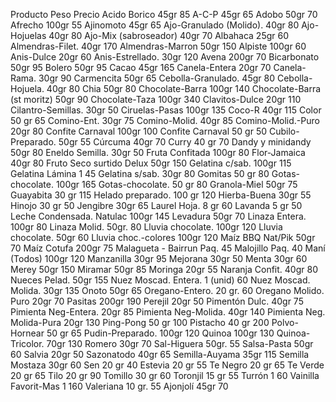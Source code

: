 Producto	Peso	Precio
Acido Borico	45gr	85
A-C-P	45gr	65
Adobo	50gr	70
Afrecho	100gr	55
Ajinomoto	45gr	65
Ajo-Granulado (Molido).	40gr	80
Ajo-Hojuelas	40gr	80
Ajo-Mix (sabroseador)	40gr	70
Albahaca	25gr	60
Almendras-Filet.	40gr	170
Almendras-Marron	50gr	150
Alpiste	100gr	60
Anis-Dulce	20gr	60
Anis-Estrellado.	30gr	120
Avena	200gr	70
Bicarbonato	50gr	95
Bolero	50gr	95
Cacao	45gr	165
Canela-Entera	20gr	70
Canela-Rama.	30gr	90
Carmencita	50gr	65
Cebolla-Granulado.	45gr	80
Cebolla-Hojuela.	40gr	80
Chia	50gr	80
Chocolate-Barra	100gr	140
Chocolate-Barra (st moritz)	50gr	90
Chocolate-Taza	100gr	340
Clavitos-Dulce	20gr	110
Cilantro-Semillas.	30gr	50
Ciruelas-Pasas	100gr	135
Coco-R 	 40gr	115
Color 	 50 gr	65
Comino-Ent. 	 30gr	75
Comino-Molid. 	 40gr	85
Comino-Molid.-Puro 	 20gr	80
Confite Carnaval 	 100gr	100
Confite Carnaval 	 50 gr	50
Cubilo-Preparado. 	 50gr	55
Cúrcuma 	 40gr	70
Curry 	 40 gr	70
Dandy y minidandy 	 50gr	80
Eneldo Semilla. 	 30gr	50
Fruta Confitada 	 100gr	80
Flor-Jamaica 	 40gr	80
Fruto Seco surtido Delux 	 50gr	150
Gelatina c/sab. 	 100gr	115
Gelatina Lámina 	1	45
Gelatina s/sab. 	 30gr	80
Gomitas 	 50 gr	80
Gotas-chocolate. 	 100gr	165
Gotas-chocolate. 	 50 gr	80
Granola-Miel 	 50gr	75
Guayabita 	 30 gr	115
Helado preparado. 	 100 gr	120
Hierba-Buena 	 30gr	55
Hinojo 	 30 gr	50
Jengibre 	 30gr	65
Laurel Hoja. 	 8 gr	60
Lavanda 	 5 gr	50
Leche Condensada. Natulac 	 100gr	145
Levadura 	 50gr	70
Linaza Entera. 	 100gr	80
Linaza Molid. 	 50gr.	80
Lluvia chocolate. 	 100gr	120
Lluvia chocolate. 	 50gr	60
Lluvia choc.-colores 	 100gr	120
Maíz BBQ Nat/Pik 	 50gr	70
Maíz Cotufa 	 200gr	75
Malagueta - Bairrun 	 Paq.	45
Malojillo 	 Paq.	40
Maní (Todos) 	 100gr	120
Manzanilla 	 30gr	95
Mejorana 	 30gr	50
Menta 	 30gr	60
Merey 	 50gr	150
Miramar 	 50gr	85
Moringa 	 20gr	55
Naranja Confit. 	 40gr	80
Nueces Pelad. 	 50gr	155
Nuez Moscad. Entera. 	 1 (unid)	60
Nuez Moscad. Molida. 	 30gr	135
Onoto 	 50gr	65
Oregano-Entero. 	 20 gr.	60
Oregano Molido. Puro 	 20gr	70
Pasitas 	 200gr	190
Perejil 	 20gr	50
Pimentón Dulc. 	 40gr	75
Pimienta Neg-Entera. 	 20gr	85
Pimienta Neg-Molida. 	 40gr	140
Pimienta Neg. Molida-Pura 	 20gr	130
Ping-Pong	50 gr	100
Pistacho	40 gr	200
Polvo-Hornear	50 gr	65
Pudin-Preparado.	100gr	120
Quinoa	100gr	130
Quinoa-Tricolor.	70gr	130
Romero	30gr	70
Sal-Higuera	50gr.	55
Salsa-Pasta	50gr	60
Salvia	20gr	50
Sazonatodo	40gr	65
Semilla-Auyama	35gr	115
Semilla Mostaza	30gr	60
Sen	20 gr	40
Estevia	20 gr	55
Te Negro	20 gr	65
Te Verde	20 gr	65
Tilo	20 gr	90
Tomillo	30 gr	60
Toronjil	15 gr	55
Turrón	1	60
Vainilla Favorit-Mas	1	160
Valeriana	10 gr.	55
Ajonjolí	45gr	70

